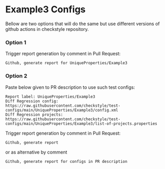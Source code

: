 # Example3 Configs

Bellow are two options that will do the same but use different versions
of github actions in checkstyle repository.


### Option 1
Trigger report generation by comment in Pull Request:
```
Github, generate report for UniqueProperties/Example3
```

### Option 2

Paste below given to PR description to use such test configs:
```
Report label: UniqueProperties/Example3
Diff Regression config: https://raw.githubusercontent.com/checkstyle/test-configs/main/UniqueProperties/Example3/config.xml
Diff Regression projects: https://raw.githubusercontent.com/checkstyle/test-configs/main/UniqueProperties/Example3/list-of-projects.properties
```

Trigger report generation by comment in Pull Request:
```
Github, generate report
```
or as alternative by comment
```
Github, generate report for configs in PR description
```
